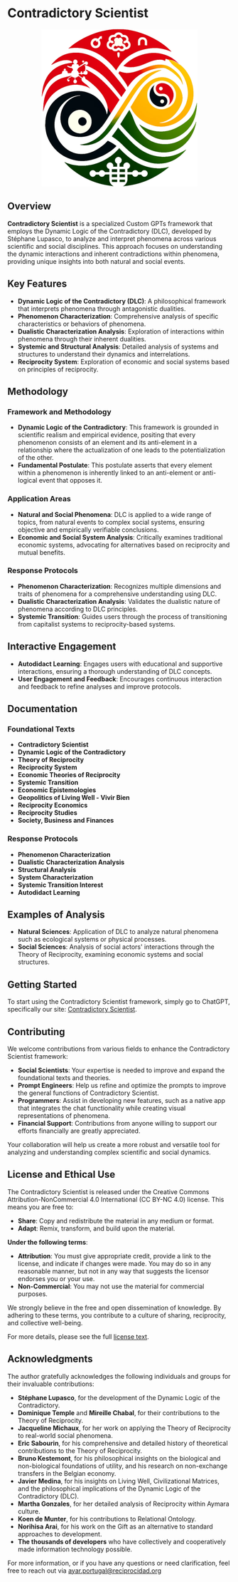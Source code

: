 # Contradictory Scientist

<p align="center">
  <img src="contradictory_scientist_logo.png"/>
</p>




## Overview

**Contradictory Scientist** is a specialized Custom GPTs framework that employs the Dynamic Logic of the Contradictory (DLC), developed by Stéphane Lupasco, to analyze and interpret phenomena across various scientific and social disciplines. This approach focuses on understanding the dynamic interactions and inherent contradictions within phenomena, providing unique insights into both natural and social events.

## Key Features

- **Dynamic Logic of the Contradictory (DLC)**: A philosophical framework that interprets phenomena through antagonistic dualities.
- **Phenomenon Characterization**: Comprehensive analysis of specific characteristics or behaviors of phenomena.
- **Dualistic Characterization Analysis**: Exploration of interactions within phenomena through their inherent dualities.
- **Systemic and Structural Analysis**: Detailed analysis of systems and structures to understand their dynamics and interrelations.
- **Reciprocity System**: Exploration of economic and social systems based on principles of reciprocity.

## Methodology

### Framework and Methodology

- **Dynamic Logic of the Contradictory**: This framework is grounded in scientific realism and empirical evidence, positing that every phenomenon consists of an element and its anti-element in a relationship where the actualization of one leads to the potentialization of the other.
- **Fundamental Postulate**: This postulate asserts that every element within a phenomenon is inherently linked to an anti-element or anti-logical event that opposes it.

### Application Areas

- **Natural and Social Phenomena**: DLC is applied to a wide range of topics, from natural events to complex social systems, ensuring objective and empirically verifiable conclusions.
- **Economic and Social System Analysis**: Critically examines traditional economic systems, advocating for alternatives based on reciprocity and mutual benefits.

### Response Protocols

- **Phenomenon Characterization**: Recognizes multiple dimensions and traits of phenomena for a comprehensive understanding using DLC.
- **Dualistic Characterization Analysis**: Validates the dualistic nature of phenomena according to DLC principles.
- **Systemic Transition**: Guides users through the process of transitioning from capitalist systems to reciprocity-based systems.

## Interactive Engagement

- **Autodidact Learning**: Engages users with educational and supportive interactions, ensuring a thorough understanding of DLC concepts.
- **User Engagement and Feedback**: Encourages continuous interaction and feedback to refine analyses and improve protocols.

## Documentation

### Foundational Texts

- **Contradictory Scientist**
- **Dynamic Logic of the Contradictory**
- **Theory of Reciprocity**
- **Reciprocity System**
- **Economic Theories of Reciprocity**
- **Systemic Transition**
- **Economic Epistemologies**
- **Geopolitics of Living Well - Vivir Bien**
- **Reciprocity Economics**
- **Reciprocity Studies**
- **Society, Business and Finances**

### Response Protocols

- **Phenomenon Characterization**
- **Dualistic Characterization Analysis**
- **Structural Analysis**
- **System Characterization**
- **Systemic Transition Interest**
- **Autodidact Learning**

## Examples of Analysis

- **Natural Sciences**: Application of DLC to analyze natural phenomena such as ecological systems or physical processes.
- **Social Sciences**: Analysis of social actors' interactions through the Theory of Reciprocity, examining economic systems and social structures.

## Getting Started

To start using the Contradictory Scientist framework, simply go to ChatGPT, specifically our site: [Contradictory Scientist](https://chatgpt.com/g/g-CoeDgcQcX-contradictory-scientist).

## Contributing

We welcome contributions from various fields to enhance the Contradictory Scientist framework:

- **Social Scientists**: Your expertise is needed to improve and expand the foundational texts and theories.
- **Prompt Engineers**: Help us refine and optimize the prompts to improve the general functions of Contradictory Scientist.
- **Programmers**: Assist in developing new features, such as a native app that integrates the chat functionality while creating visual representations of phenomena.
- **Financial Support**: Contributions from anyone willing to support our efforts financially are greatly appreciated.

Your collaboration will help us create a more robust and versatile tool for analyzing and understanding complex scientific and social dynamics.

## License and Ethical Use

The Contradictory Scientist is released under the Creative Commons Attribution-NonCommercial 4.0 International (CC BY-NC 4.0) license. This means you are free to:

- **Share**: Copy and redistribute the material in any medium or format.
- **Adapt**: Remix, transform, and build upon the material.

**Under the following terms**:

- **Attribution**: You must give appropriate credit, provide a link to the license, and indicate if changes were made. You may do so in any reasonable manner, but not in any way that suggests the licensor endorses you or your use.
- **Non-Commercial**: You may not use the material for commercial purposes.

We strongly believe in the free and open dissemination of knowledge. By adhering to these terms, you contribute to a culture of sharing, reciprocity, and collective well-being.

For more details, please see the full [license text](https://creativecommons.org/licenses/by-nc/4.0/).

## Acknowledgments

The author gratefully acknowledges the following individuals and groups for their invaluable contributions:

- **Stéphane Lupasco**, for the development of the Dynamic Logic of the Contradictory.
- **Dominique Temple** and **Mireille Chabal**, for their contributions to the Theory of Reciprocity.
- **Jacqueline Michaux**, for her work on applying the Theory of Reciprocity to real-world social phenomena.
- **Eric Sabourin**, for his comprehensive and detailed history of theoretical contributions to the Theory of Reciprocity.
- **Bruno Kestemont**, for his philosophical insights on the biological and non-biological foundations of utility, and his research on non-exchange transfers in the Belgian economy.
- **Javier Medina**, for his insights on Living Well, Civilizational Matrices, and the philosophical implications of the Dynamic Logic of the Contradictory (DLC).
- **Martha Gonzales**, for her detailed analysis of Reciprocity within Aymara culture.
- **Koen de Munter**, for his contributions to Relational Ontology.
- **Norihisa Arai**, for his work on the Gift as an alternative to standard approaches to development.
- **The thousands of developers** who have collectively and cooperatively made information technology possible.

For more information, or if you have any questions or need clarification, feel free to reach out via ayar.portugal@reciprocidad.org
